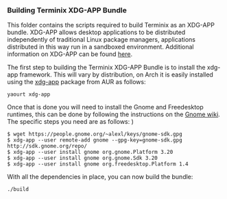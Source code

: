 ### Building Terminix XDG-APP Bundle

This folder contains the scripts required to build Terminix as an XDG-APP bundle. XDG-APP allows desktop applications to be distributed independently of traditional Linux package managers, applications distributed in this way run in a sandboxed environment. Additional information on XDG-APP can be found [here](https://wiki.gnome.org/Projects/SandboxedApps).

The first step to building the Terminix XDG-APP Bundle is to install the xdg-app framework. This will vary by distribution, on Arch it is easily installed using the [xdg-app](https://aur.archlinux.org/packages/xdg-app) package from AUR as follows:

```yaourt xdg-app```

Once that is done you will need to install the Gnome and Freedesktop runtimes, this can be done by following the instructions on the [Gnome wiki](https://wiki.gnome.org/Projects/SandboxedApps#Gnome_sdk). The specific steps you need are as follows:
)
```
$ wget https://people.gnome.org/~alexl/keys/gnome-sdk.gpg
$ xdg-app --user remote-add gnome --gpg-key=gnome-sdk.gpg http://sdk.gnome.org/repo/
$ xdg-app --user install gnome org.gnome.Platform 3.20
$ xdg-app --user install gnome org.gnome.Sdk 3.20
$ xdg-app --user install gnome org.freedesktop.Platform 1.4
```
With all the dependencies in place, you can now build the bundle:

```
./build
```

